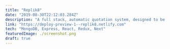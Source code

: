 ```yaml
---
title: "Replik8"
date: "2019-08-30T22:12:03.284Z"
description: "A full stack, automatic quotation system, designed to be embedded as an iframe."
link: "https://deploy-preview-1--replik8.netlify.com"
tech: "MongoDB, Express, React, Redux, Next"
featuredImage: ./screenshot.png
draft: true
---
```

